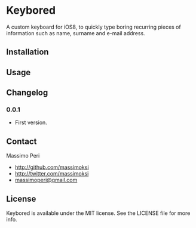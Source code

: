 # Keybored

A custom keyboard for iOS8, to quickly type boring recurring pieces of information such as name, surname and e-mail address.

## Installation

## Usage

## Changelog

### 0.0.1
- First version.

## Contact

Massimo Peri

- http://github.com/massimoksi
- http://twitter.com/massimoksi
- massimoperi@gmail.com

## License

Keybored is available under the MIT license. See the LICENSE file for more info.
